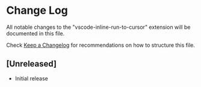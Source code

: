 # Change Log

All notable changes to the "vscode-inline-run-to-cursor" extension will be documented in this file.

Check [Keep a Changelog](http://keepachangelog.com/) for recommendations on how to structure this file.

## [Unreleased]

- Initial release